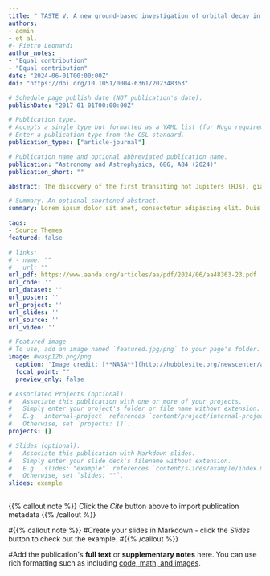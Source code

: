 ```yaml
---
title: " TASTE V. A new ground-based investigation of orbital decay in the ultra-hot Jupiter WASP-12b "
authors:
- admin
- et al.
#- Pietro Leonardi
author_notes:
- "Equal contribution"
- "Equal contribution"
date: "2024-06-01T00:00:00Z"
doi: "https://doi.org/10.1051/0004-6361/202348363"

# Schedule page publish date (NOT publication's date).
publishDate: "2017-01-01T00:00:00Z"

# Publication type.
# Accepts a single type but formatted as a YAML list (for Hugo requirements).
# Enter a publication type from the CSL standard.
publication_types: ["article-journal"]

# Publication name and optional abbreviated publication name.
publication: "Astronomy and Astrophysics, 686, A84 (2024)"
publication_short: ""

abstract: The discovery of the first transiting hot Jupiters (HJs), giant planets on orbital periods shorter than P ~ 10 days, was announced more than 20 years ago. As both ground- and space-based follow-up observations are piling up, we are approaching the temporal baseline required to detect secular variations in their orbital parameters. In particular, several recent studies have focused on constraining the efficiency of the tidal decay mechanism to better understand the evolutionary timescales of HJ migration and engulfment. This can be achieved by measuring a monotonic decrease in orbital period dP/dt < 0 due to mechanical energy being dissipated by tidal friction. WASP-12b was the first HJ for which a tidal decay scenario appeared convincing, even though alternative explanations have been hypothesized. Here we present a new analysis based on 28 unpublished high-precision transit light curves gathered over a 12-yr baseline and combined with all the available archival data, and an updated set of stellar parameters from HARPS-N high-resolution spectra, which are consistent with a main-sequence scenario, close to the hydrogen exhaustion in the core. Our values of dP/dt = −30.72 ± 2.67 and Q′* = (2.13 ± 0.18) × 105 are statistically consistent with previous studies, and indicate that WASP-12 is undergoing fast tidal dissipation. We additionally report the presence of excess scatter in the timing data and discuss its possible origin. 

# Summary. An optional shortened abstract.
summary: Lorem ipsum dolor sit amet, consectetur adipiscing elit. Duis posuere tellus ac convallis placerat. Proin tincidunt magna sed ex sollicitudin condimentum.

tags:
- Source Themes
featured: false

# links:
# - name: ""
#   url: ""
url_pdf: https://www.aanda.org/articles/aa/pdf/2024/06/aa48363-23.pdf
url_code: ''
url_dataset: ''
url_poster: ''
url_project: ''
url_slides: ''
url_source: ''
url_video: ''

# Featured image
# To use, add an image named `featured.jpg/png` to your page's folder. 
image: #wasp12b.png/png
  caption: 'Image credit: [**NASA**](http://hubblesite.org/newscenter/archive/releases/2010/15/)'
  focal_point: ""
  preview_only: false

# Associated Projects (optional).
#   Associate this publication with one or more of your projects.
#   Simply enter your project's folder or file name without extension.
#   E.g. `internal-project` references `content/project/internal-project/index.md`.
#   Otherwise, set `projects: []`.
projects: []

# Slides (optional).
#   Associate this publication with Markdown slides.
#   Simply enter your slide deck's filename without extension.
#   E.g. `slides: "example"` references `content/slides/example/index.md`.
#   Otherwise, set `slides: ""`.
slides: example
---
```


{{% callout note %}}
Click the *Cite* button above to import publication metadata
{{% /callout %}}

#{{% callout note %}}
#Create your slides in Markdown - click the *Slides* button to check out the example.
#{{% /callout %}}

#Add the publication's **full text** or **supplementary notes** here. You can use rich formatting such as including [code, math, and images](https://docs.hugoblox.com/content/writing-markdown-latex/).